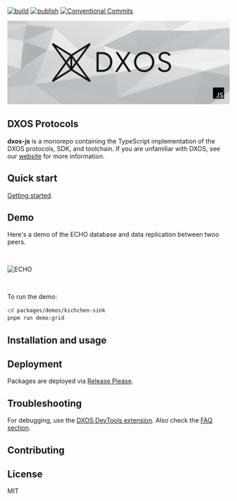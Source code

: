 [![build](https://github.com/dxos/protocols/actions/workflows/check.yaml/badge.svg)](https://github.com/dxos/protocols/actions/workflows/check.yaml)
[![publish](https://github.com/dxos/protocols/actions/workflows/publish.yaml/badge.svg)](https://github.com/dxos/protocols/actions/workflows/publish.yaml)
[![Conventional Commits](https://img.shields.io/badge/Conventional%20Commits-1.0.0-yellow.svg?style=flat-square)](https://conventionalcommits.org)

![js-dxos](./docs/assets/images/github-repo-banner.png)

## DXOS Protocols

**dxos-js** is a monorepo containing the TypeScript implementation of the DXOS protocols, SDK, and toolchain.
If you are unfamiliar with DXOS, see our [website](https://dxos.org) for more information.


## Quick start

[Getting started](./docs/getting-started.md).


## Demo

Here's a demo of the ECHO database and data replication between twoo peers.

<br/>

![ECHO](https://user-images.githubusercontent.com/3523355/158708286-f9a8c5f1-83ed-4bac-ab9e-65ddb6861fe3.gif)

<br/>

To run the demo:

```bash
cd packages/demos/kichchen-sink
pnpm run demo:grid
```


## Installation and usage


## Deployment

Packages are deployed via [Release Please](https://github.com/dxos/protocols/blob/main/docs/internal/getting-started.md#release-process).


## Troubleshooting

For debugging, use the [DXOS DevTools extension](./packages/sdk/devtools-extension/README.md).
Also check the [FAQ section](./docs/internal/getting-started.md#FAQ).


## Contributing


## License

MIT
